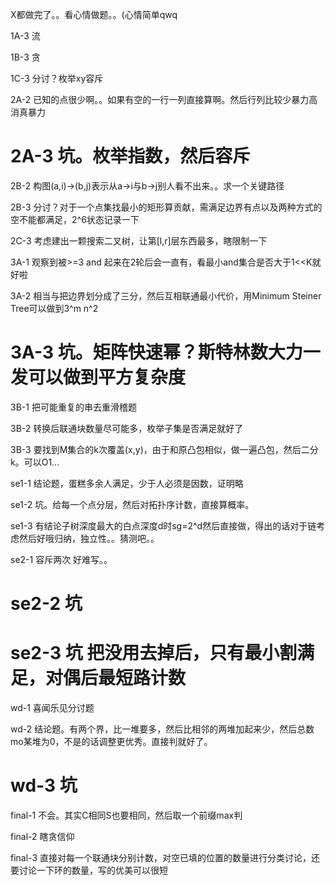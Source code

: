 X都做完了。。看心情做题。。(心情简单qwq

1A-3 流

1B-3 贪

1C-3 分讨？枚举xy容斥

2A-2 已知的点很少啊。。如果有空的一行一列直接算啊。然后行列比较少暴力高消真暴力

# 2A-3 坑。枚举指数，然后容斥

2B-2 构图(a,i)->(b,j)表示从a->i与b->j别人看不出来。。求一个关键路径

2B-3 分讨？对于一个点集找最小的矩形算贡献，需满足边界有点以及两种方式的空不能都满足，2^6状态记录一下

2C-3 考虑建出一颗搜索二叉树，让第[l,r]层东西最多，瞎限制一下

3A-1 观察到被>=3 and 起来在2轮后会一直有，看最小and集合是否大于1<<K就好啦

3A-2 相当与把边界划分成了三分，然后互相联通最小代价，用Minimum Steiner Tree可以做到3^m n^2

# 3A-3 坑。矩阵快速幂？斯特林数大力一发可以做到平方复杂度

3B-1 把可能重复的串去重滑稽题

3B-2 转换后联通块数量尽可能多，枚举子集是否满足就好了

3B-3 要找到M集合的k次覆盖(x,y)，由于和原凸包相似，做一遍凸包，然后二分k。可以O1...

se1-1 结论题，蛋糕多余人满足，少于人必须是因数，证明略

se1-2 坑。给每一个点分层，然后对拓扑序计数，直接算概率。

se1-3 有结论子树深度最大的白点深度d时sg=2^d然后直接做，得出的话对于链考虑然后好哦归纳，独立性。。猜测吧。。

se2-1 容斥两次 好难写。。

# se2-2 坑

# se2-3 坑 把没用去掉后，只有最小割满足，对偶后最短路计数 

wd-1 喜闻乐见分讨题

wd-2 结论题。有两个界，比一堆要多，然后比相邻的两堆加起来少，然后总数mo某堆为0，不是的话调整更优秀。直接判就好了。

# wd-3 坑

final-1 不会。其实C相同S也要相同，然后取一个前缀max判

final-2 瞎贪信仰

final-3 直接对每一个联通块分别计数，对空已填的位置的数量进行分类讨论，还要讨论一下环的数量，写的优美可以很短
